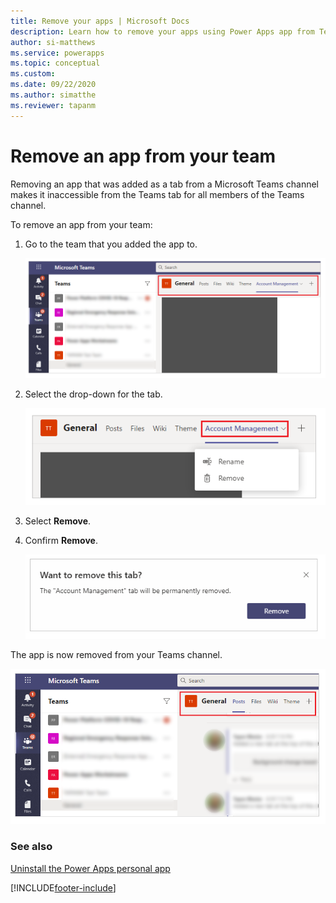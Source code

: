 ```yaml
---
title: Remove your apps | Microsoft Docs
description: Learn how to remove your apps using Power Apps app from Teams.
author: si-matthews
ms.service: powerapps
ms.topic: conceptual
ms.custom: 
ms.date: 09/22/2020
ms.author: simatthe
ms.reviewer: tapanm
---
```


# Remove an app from your team

Removing an app that was added as a tab from a Microsoft Teams channel makes it inaccessible from the Teams tab for all members of the Teams channel.

To remove an app from your team:

1. Go to the team that you added the app to.

    ![Team](media/remove-apps-1.png "Team")

2. Select the drop-down for the tab.

    ![Select tab](media/remove-app-2.png "Select tab")

3. Select **Remove**.

4. Confirm **Remove**.

    ![Confirm removal](media/remove-app-confirm.png "Confirm removal")

The app is now removed from your Teams channel.

![App removed](media/remove-app-3.png "App removed")

### See also

[Uninstall the Power Apps personal app](uninstall-personal-apps.md)  



[!INCLUDE[footer-include](../includes/footer-banner.md)]